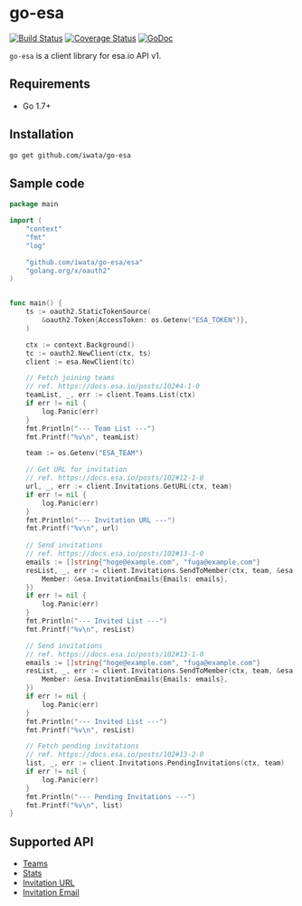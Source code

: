 # go-esa

[![Build Status](https://travis-ci.org/iwata/go-esa.svg?branch=master)](https://travis-ci.org/iwata/go-esa)
[![Coverage Status](https://coveralls.io/repos/github/iwata/go-esa/badge.svg?branch=master)](https://coveralls.io/github/iwata/go-esa?branch=master)
[![GoDoc](https://godoc.org/github.com/iwata/go-esa?status.svg)](https://godoc.org/github.com/iwata/go-esa)

`go-esa` is a client library for esa.io API v1.

## Requirements

- Go 1.7+

## Installation

```sh
go get github.com/iwata/go-esa
```

## Sample code

```go
package main

import (
	"context"
	"fmt"
	"log"

	"github.com/iwata/go-esa/esa"
	"golang.org/x/oauth2"
)


func main() {
	ts := oauth2.StaticTokenSource(
		&oauth2.Token{AccessToken: os.Getenv("ESA_TOKEN")},
	)

	ctx := context.Background()
	tc := oauth2.NewClient(ctx, ts)
	client := esa.NewClient(tc)

	// Fetch joining teams
	// ref. https://docs.esa.io/posts/102#4-1-0
	teamList, _, err := client.Teams.List(ctx)
	if err != nil {
		log.Panic(err)
	}
	fmt.Println("--- Team List ---")
	fmt.Printf("%v\n", teamList)

	team := os.Getenv("ESA_TEAM")

	// Get URL for invitation
	// ref. https://docs.esa.io/posts/102#12-1-0
	url, _, err := client.Invitations.GetURL(ctx, team)
	if err != nil {
		log.Panic(err)
	}
	fmt.Println("--- Invitation URL ---")
	fmt.Printf("%v\n", url)
	
	// Send invitations
	// ref. https://docs.esa.io/posts/102#13-1-0
	emails := []string{"hoge@example.com", "fuga@example.com"}
	resList, _, err := client.Invitations.SendToMember(ctx, team, &esa.InvitationMember{
		Member: &esa.InvitationEmails{Emails: emails},
	})
	if err != nil {
		log.Panic(err)
	}
	fmt.Println("--- Invited List ---")
	fmt.Printf("%v\n", resList)

	// Send invitations
	// ref. https://docs.esa.io/posts/102#13-1-0
	emails := []string{"hoge@example.com", "fuga@example.com"}
	resList, _, err := client.Invitations.SendToMember(ctx, team, &esa.InvitationMember{
		Member: &esa.InvitationEmails{Emails: emails},
	})
	if err != nil {
		log.Panic(err)
	}
	fmt.Println("--- Invited List ---")
	fmt.Printf("%v\n", resList)

	// Fetch pending invitations
	// ref. https://docs.esa.io/posts/102#13-2-0
	list, _, err := client.Invitations.PendingInvitations(ctx, team)
	if err != nil {
		log.Panic(err)
	}
	fmt.Println("--- Pending Invitations ---")
	fmt.Printf("%v\n", list)
}
```

## Supported API

- [Teams](https://docs.esa.io/posts/102#4-0-0)
- [Stats](https://docs.esa.io/posts/102#5-0-0)
- [Invitation URL](https://docs.esa.io/posts/102#12-0-0)
- [Invitation Email](https://docs.esa.io/posts/102#13-0-0)
